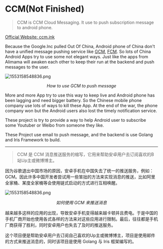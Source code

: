 # CCM(Not Finished)

> CCM is CCM Cloud Messaging. It use to push subscription message to android phone.
>


[Official Website: ccm.ink](https://ccm.ink)

Because the Google.Inc pulled Out Of China, Android phone of China don't have a unified message pushing service like [GCM](https://developers.google.com/cloud-messaging/), [FCM](https://firebase.google.com/docs/cloud-messaging/). So lots of China Android Apps try to use some not elegant ways. Just like the apps from Alimama will awaken each other to keep their run at the backend and push messages to the user.

![1553158548836.png](https://i.loli.net/2019/05/26/5cea7459b3f3592516.png)
<p style="text-align: center;font-style: italic;">How to use GCM to push message</p>

More and more App try to use this way to keep live and Android phone has been lagging and need bigger battery. So the Chinese mobile phone company use lots of ways to kill these App. At the end of the war, the phone company won but the Android users also lost the timely notification service.

These project is try to provide a way to help Android user to subscribe some Youtuber or Weibo from someone they like.

These Project use email to push message, and the backend is use Golang and Iris Framework to build.

------

> CCM 是 CCM 消息推送服务的缩写，它用来帮助安卓用户去订阅喜欢的B站Up主或微博博主。

因为谷歌退出中国市场的原因，安卓手机在中国失去了统一的推送服务，例如：GCM。因此许多中国开发者尝试用一些笨拙的方法来实现消息的推送，比如阿里全家桶、某度全家桶等会使用链式启动的方式进行互相唤醒。

![1553158548836.png](https://i.loli.net/2019/05/26/5cea7459b3f3592516.png)
<p style="text-align: center;font-style: italic;">如何使用 GCM 来推送消息</p>

越来越多这样的应用的出现，导致安卓手机变得越来越卡顿并且费电。于是中国的手机厂商开始也使用各式各样的方法来对这些应用进行限制。最后，往往都是手机厂商获得了胜利，同时安卓用户也失去了及时的推送服务。

这个项目便是帮助安卓用户去订阅自己喜欢的Up主或微博博主，项目是使用邮件的方式来推送消息的，同时该项目是使用 Golang 与 Iris 框架编写的。